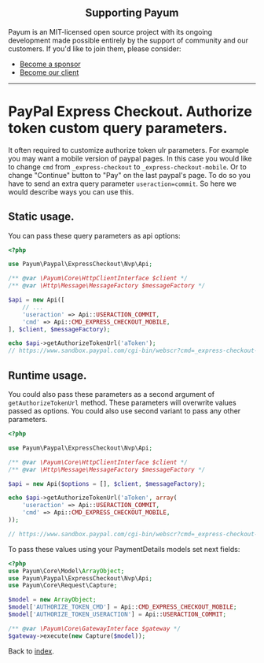 <h2 align="center">Supporting Payum</h2>

Payum is an MIT-licensed open source project with its ongoing development made possible entirely by the support of community and our customers. If you'd like to join them, please consider:

- [Become a sponsor](https://www.patreon.com/makasim)
- [Become our client](http://forma-pro.com/)

---

# PayPal Express Checkout. Authorize token custom query parameters.

It often required to customize authorize token ulr parameters.
For example you may want a mobile version of paypal pages.
In this case you would like to change `cmd` from `_express-checkout` to `_express-checkout-mobile`.
Or to change "Continue" button to "Pay" on the last paypal's page. To do so you have to send an extra query parameter `useraction=commit`.
So here we would describe ways you can use this.

## Static usage.

You can pass these query parameters as api options:

```php
<?php

use Payum\Paypal\ExpressCheckout\Nvp\Api;

/** @var \Payum\Core\HttpClientInterface $client */ 
/** @var \Http\Message\MessageFactory $messageFactory */

$api = new Api([
    // ...
    'useraction' => Api::USERACTION_COMMIT,
    'cmd' => Api::CMD_EXPRESS_CHECKOUT_MOBILE,
], $client, $messageFactory);

echo $api->getAuthorizeTokenUrl('aToken');
// https://www.sandbox.paypal.com/cgi-bin/webscr?cmd=_express-checkout-mobile&useraction=commit&token=aToken
```

## Runtime usage.

You could also pass these parameters as a second argument of `getAuthorizeTokenUrl` method.
These parameters will overwrite values passed as options.
You could also use second variant to pass any other parameters.

```php
<?php

use Payum\Paypal\ExpressCheckout\Nvp\Api;

/** @var \Payum\Core\HttpClientInterface $client */ 
/** @var \Http\Message\MessageFactory $messageFactory */

$api = new Api($options = [], $client, $messageFactory);

echo $api->getAuthorizeTokenUrl('aToken', array(
    'useraction' => Api::USERACTION_COMMIT,
    'cmd' => Api::CMD_EXPRESS_CHECKOUT_MOBILE,
));

// https://www.sandbox.paypal.com/cgi-bin/webscr?cmd=_express-checkout-mobile&token=aToken
```

To pass these values using your PaymentDetails models set next fields:

```php
<?php
use Payum\Core\Model\ArrayObject;
use Payum\Paypal\ExpressCheckout\Nvp\Api;
use Payum\Core\Request\Capture;

$model = new ArrayObject;
$model['AUTHORIZE_TOKEN_CMD'] = Api::CMD_EXPRESS_CHECKOUT_MOBILE;
$model['AUTHORIZE_TOKEN_USERACTION'] = Api::USERACTION_COMMIT;

/** @var \Payum\Core\GatewayInterface $gateway */
$gateway->execute(new Capture($model));
```

Back to [index](../../index.md).
